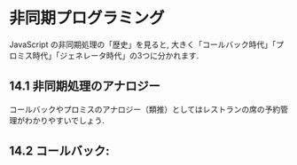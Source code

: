# 非同期プログラミング
JavaScript の非同期処理の「歴史」を見ると, 大きく「コールバック時代」「プロミス時代」「ジェネレータ時代」の3つに分かれます.

## 14.1 非同期処理のアナロジー
コールバックやプロミスのアナロジー（類推）としてはレストランの席の予約管理がわかりやすいでしょう.

## 14.2 コールバック:
